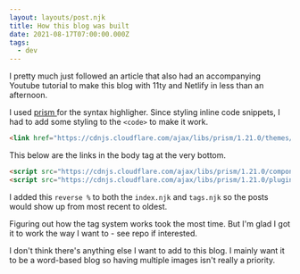 ```yaml
---
layout: layouts/post.njk
title: How this blog was built
date: 2021-08-17T07:00:00.000Z
tags:
  - dev
---
```

I pretty much just followed an article that also had an accompanying Youtube tutorial to make this blog with 11ty and Netlify in less than an afternoon.

I used [ prism ](https://prismjs.com/) for the syntax highligher. Since styling inline code snippets, I had to add some styling to the `<code>` to make it work.

```html
<link href="https://cdnjs.cloudflare.com/ajax/libs/prism/1.21.0/themes/prism-okaidia.min.css" rel="stylesheet" />
```

This below are the links in the body tag at the very bottom.

```html
<script src="https://cdnjs.cloudflare.com/ajax/libs/prism/1.21.0/components/prism-core.min.js"></script>
<script src="https://cdnjs.cloudflare.com/ajax/libs/prism/1.21.0/plugins/autoloader/prism-autoloader.min.js"></script>
```

I  added this `reverse %` to both the `index.njk` and `tags.njk` so the posts would show up from most recent to oldest. 

Figuring out how the tag system works took the most time. But I'm glad I got it to work the way I want to - see repo if interested.

I don't think there's anything else I want to add to this blog. I mainly want it to be a word-based blog so having multiple images isn't really a priority.